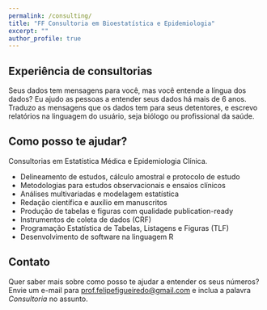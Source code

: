 ```yaml
---
permalink: /consulting/
title: "FF Consultoria em Bioestatística e Epidemiologia"
excerpt: ""
author_profile: true
---
```


## Experiência de consultorias

Seus dados tem mensagens para você, mas você entende a língua dos dados?
Eu ajudo as pessoas a entender seus dados há mais de 6 anos.
Traduzo as mensagens que os dados tem para seus detentores, e escrevo relatórios na linguagem do usuário, seja biólogo ou profissional da saúde.

## Como posso te ajudar?

Consultorias em Estatística Médica e Epidemiologia Clínica.

- Delineamento de estudos, cálculo amostral e protocolo de estudo
- Metodologias para estudos observacionais e ensaios clínicos
- Análises multivariadas e modelagem estatística
- Redação científica e auxílio em manuscritos
- Produção de tabelas e figuras com qualidade publication-ready
- Instrumentos de coleta de dados (CRF)
- Programação Estatística de Tabelas, Listagens e Figuras (TLF)
- Desenvolvimento de software na linguagem R

## Contato

Quer saber mais sobre como posso te ajudar a entender os seus números?
Envie um e-mail para [prof.felipefigueiredo@gmail.com](mailto:prof.felipefigueiredo@gmail.com) e inclua a palavra _Consultoria_ no assunto.
